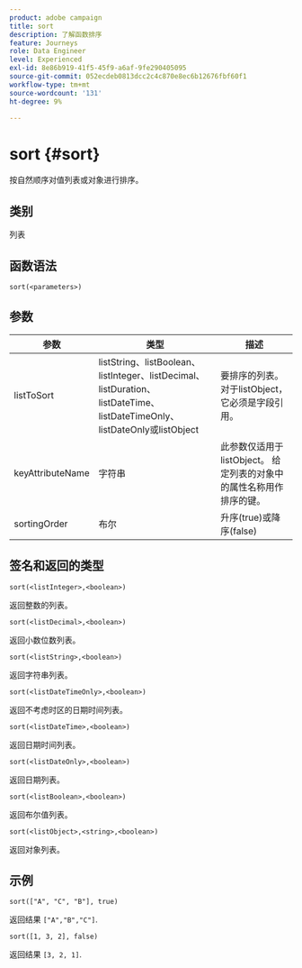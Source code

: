 ```yaml
---
product: adobe campaign
title: sort
description: 了解函数排序
feature: Journeys
role: Data Engineer
level: Experienced
exl-id: 8e86b919-41f5-45f9-a6af-9fe290405095
source-git-commit: 052ecdeb0813dcc2c4c870e8ec6b12676fbf60f1
workflow-type: tm+mt
source-wordcount: '131'
ht-degree: 9%

---
```


# sort {#sort}

按自然顺序对值列表或对象进行排序。

## 类别

列表

## 函数语法

`sort(<parameters>)`

## 参数

| 参数 | 类型 | 描述 |
|-----------|------------------|------------------|
| listToSort | listString、listBoolean、listInteger、listDecimal、listDuration、listDateTime、listDateTimeOnly、listDateOnly或listObject | 要排序的列表。 对于listObject，它必须是字段引用。 |
| keyAttributeName | 字符串 | 此参数仅适用于listObject。 给定列表的对象中的属性名称用作排序的键。 |
| sortingOrder | 布尔 | 升序(true)或降序(false) |

## 签名和返回的类型

`sort(<listInteger>,<boolean>)`

返回整数的列表。

`sort(<listDecimal>,<boolean>)`

返回小数位数列表。

`sort(<listString>,<boolean>)`

返回字符串列表。

`sort(<listDateTimeOnly>,<boolean>)`

返回不考虑时区的日期时间列表。

`sort(<listDateTime>,<boolean>)`

返回日期时间列表。

`sort(<listDateOnly>,<boolean>)`

返回日期列表。

`sort(<listBoolean>,<boolean>)`

返回布尔值列表。

`sort(<listObject>,<string>,<boolean>)`

返回对象列表。

## 示例

`sort(["A", "C", "B"], true)`

返回结果 `["A","B","C"]`.

`sort([1, 3, 2], false)`

返回结果 `[3, 2, 1]`.

